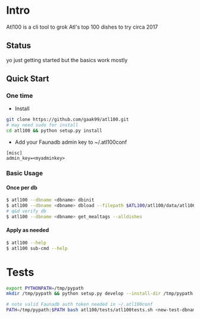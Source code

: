 
# Intro
Atl100 is a cli tool to grok Atl's top 100 dishes to try circa 2017 
 
## Status
yo just getting started but the basics work mostly

## Quick Start
### One time
* Install
```bash
git clone https://github.com/gaak99/atl100.git
# may need sudo for install
cd atl100 && python setup.py install
```

* Add your Faunadb admin key to ~/.atl100conf
```
[misc]
admin_key=<myadminkey>
```

### Basic Usage
#### Once per db
```bash
$ atl100 --dbname <dbname> dbinit
$ atl100 --dbname <dbname> dbload --filepath $ATL100/atl100/data/atl100-data.json
# q&d verify db
$ atl100 --dbname <dbname> get_mealtags --alldishes
```

#### Apply as needed
```bash
$ atl100 --help
$ atl100 sub-cmd --help
```

# Tests

```bash
export PYTHONPATH=/tmp/pypath
mkdir /tmp/pypath && python setup.py develop --install-dir /tmp/pypath

# note valid Faunadb auth token needed in ~/.atl100conf
PATH=/tmp/pypath:$PATH bash atl100/tests/atl100tests.sh <new-test-dbname> atl100/tests/test-1cat1dish.json
```




